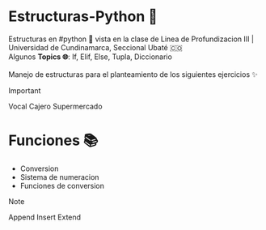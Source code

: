 # Estructuras-Python 🐍 
Estructuras en #python 🐍 vista en la clase de Linea de Profundizacion III | Universidad de Cundinamarca, Seccional Ubaté 🇨🇴 <br>
Algunos <strong>Topics 🌐</strong>: If, Elif, Else, Tupla, Diccionario <br><br>
Manejo de estructuras para el planteamiento de los siguientes ejercicios ✨<br>

> [!IMPORTANT]
> Vocal
> Cajero
> Supermercado


# Funciones 📚
* Conversion
* Sistema de numeracion
* Funciones de conversion

> [!NOTE]
> Append 
> Insert
> Extend